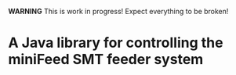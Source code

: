 **WARNING** This is work in progress! Expect everything to be broken!

# A Java library for controlling the miniFeed SMT feeder system
